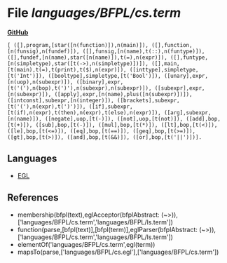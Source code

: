 # File _languages/BFPL/cs.term_
**[GitHub](https://github.com/softlang/yas/blob/master/languages/BFPL/cs.term)**
```
[ ([],program,[star([n(function)]),n(main)]), ([],function,[n(funsig),n(fundef)]), ([],funsig,[n(name),t(::),n(funtype)]), ([],fundef,[n(name),star([n(name)]),t(=),n(expr)]), ([],funtype,[n(simpletype),star([t(->),n(simpletype)])]), ([],main,[t(main),t(=),t(print),t($),n(expr)]), ([inttype],simpletype,[t('Int')]), ([booltype],simpletype,[t('Bool')]), ([unary],expr,[n(uop),n(subexpr)]), ([binary],expr,[t('('),n(bop),t(')'),n(subexpr),n(subexpr)]), ([subexpr],expr,[n(subexpr)]), ([apply],expr,[n(name),plus([n(subexpr)])]), ([intconst],subexpr,[n(integer)]), ([brackets],subexpr,[t('('),n(expr),t(')')]), ([if],subexpr,[t(if),n(expr),t(then),n(expr),t(else),n(expr)]), ([arg],subexpr,[n(name)]), ([negate],uop,[t(-)]), ([not],uop,[t(not)]), ([add],bop,[t(+)]), ([sub],bop,[t(-)]), ([mul],bop,[t(*)]), ([lt],bop,[t(<)]), ([le],bop,[t(<=)]), ([eq],bop,[t(==)]), ([geq],bop,[t(>=)]), ([gt],bop,[t(>)]), ([and],bop,[t(&&)]), ([or],bop,[t('||')])].
```

## Languages
* [EGL](../languages/EGL.md)

## References
* membership(bfpl(text),eglAcceptor(bfplAbstract: (~>)),['languages/BFPL/cs.term','languages/BFPL/ls.term'])
* function(parse,[bfpl(text)],[bfpl(term)],eglParser(bfplAbstract: (~>)),['languages/BFPL/cs.term','languages/BFPL/ls.term'])
* elementOf('languages/BFPL/cs.term',egl(term))
* mapsTo(parse,['languages/BFPL/cs.egl'],['languages/BFPL/cs.term'])
